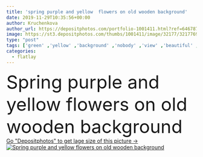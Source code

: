 ```yaml
---
title: 'spring purple and yellow  flowers on old wooden background'
date: 2019-11-29T10:35:56+00:00
author: Kruchenkova
author_url: https://depositphotos.com/portfolio-1001411.html?ref=64678756
image: https://st3.depositphotos.com/thumbs/1001411/image/32177/321776906/api_thumb_450.jpg?forcejpeg=true
type: "post"
tags: ['green' ,'yellow' ,'background' ,'nobody' ,'view' ,'beautiful' ,'season' ,'seasonal' ,'summer' ,'beauty' ,'nature' ,'spring' ,'fresh' ,'detail' ,'herb' ,'plant' ,'petal' ,'bloom' ,'blooming' ,'blossom' ,'flora' ,'floral' ,'flower' ,'flowers' ,'natural' ,'wooden' ,'dark' ,'old' ,'rustic' ,'bouquet' ,'violet' ,'purple' ,'bunch' ,'top' ,'medicinal' ,'arrangement' ,'springtime' ,'anemone' ,'magenta' ,'snowdrop' ,'buttercup' ,'pasqueflower' ,'violets' ,'vulgaris' ,'ranunculus' ,'pasque' ,'pulsatilla' ,'sleep grass' ,'flatlay' ]
categories: 
  - flatlay
---
```

<div aling="center">
            <font size="60"> Spring purple and yellow  flowers on old wooden background</font>   
</div>
<div>
    <a href='https://st3.depositphotos.com/thumbs/1001411/image/32177/321776906/api_thumb_450.jpg?forcejpeg=true?ref=64678756' target=_blank > Go "Depositphotos" to get lage size of this picture ->
        <img href='https://st3.depositphotos.com/thumbs/1001411/image/32177/321776906/api_thumb_450.jpg?forcejpeg=true?ref=64678756' src='https://st3.depositphotos.com/1001411/32177/i/950/depositphotos_321776906-stock-photo-spring-purple-and-yellow-flowers.jpg?forcejpeg=true' alt='Spring purple and yellow  flowers on old wooden background' >
    </a>
</div>
